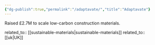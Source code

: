 ```yaml
---
{"dg-publish":true,"permalink":"/adaptavate/","title":"Adaptavate"}
---
```



Raised £2.7M to scale low-carbon construction materials.

related_to:: [[sustainable-materials\|sustainable-materials]]
related_to:: [[uk\|UK]]
